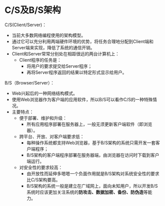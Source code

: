 # C/S及B/S架构

C/S\(Client/Server\)：

* 当前大多数网络编程使用的架构模型。
* 通过它可以充分利用两端硬件环境的优势，将任务合理地分配到Client端和Server端来实现，降低了系统的通信开销。
* Client和Server常常分别处在相距很远的两台计算机上：
  * Client程序的任务是：
    * 将用户的要求提交给Server程序；
    * 再将Server程序返回的结果以特定形式显示给用户。

B/S（Browser/Server）：

* Web兴起后的一种网络结构模式。
* 使用Web浏览器作为客户端的应用软件，所以B/S可以看作C/S的一种特殊情况。
* 主要特点：
  * 便于部署、维护和升级：
    * 所有应用程序部署在服务器上，一般无须更新客户端软件（即浏览器）。
  * 跨平台、开放、对客户端要求低：
    * 每种操作系统都支持Web浏览器，基于B/S架构的系统只需开发一套客户端程序；
    * B/S架构的客户端程序部署在服务器端，由浏览器在访问时下载到客户端运行。
  * 对安全性的要求较高：
    * 由开放性而延伸多嗯嗯一个负面作用就是B/S架构对系统安全性的要求比C/S架构要高。
    * B/S架构的系统一般是建立在广域网上，面向未知用户，所以开发B/S系统时应该更加关注系统的**防攻击、数据加密、备份、防伪造**等能力。

